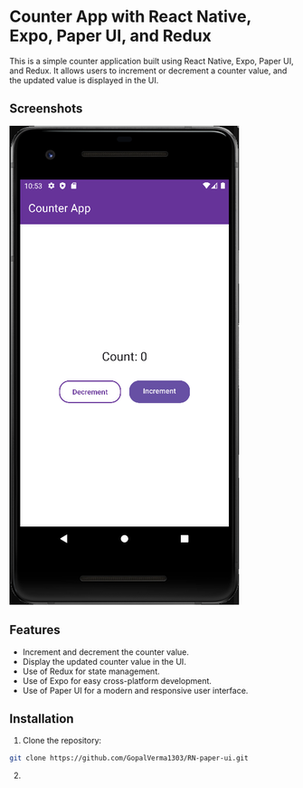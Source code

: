 # Counter App with React Native, Expo, Paper UI, and Redux

This is a simple counter application built using React Native, Expo, Paper UI, and Redux. It allows users to increment or decrement a counter value, and the updated value is displayed in the UI.

## Screenshots

![Counter App Screenshot 1](assets/screenshots/screenshot-1.png)

## Features

- Increment and decrement the counter value.
- Display the updated counter value in the UI.
- Use of Redux for state management.
- Use of Expo for easy cross-platform development.
- Use of Paper UI for a modern and responsive user interface.

## Installation

1. Clone the repository:
```bash
git clone https://github.com/GopalVerma1303/RN-paper-ui.git
```
2. 

